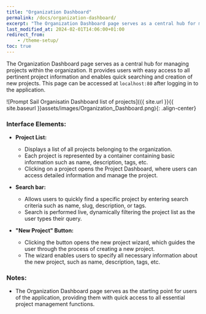 ```yaml
---
title: "Organization Dashboard"
permalink: /docs/organization-dashboard/
excerpt: "The Organization Dashboard page serves as a central hub for managing projects within the organization"
last_modified_at: 2024-02-01T14:06:00+01:00
redirect_from:
    - /theme-setup/
toc: true
---
```


The Organization Dashboard page serves as a central hub for managing projects within the organization. It provides users with easy access to all pertinent project information and enables quick searching and creation of new projects.
This page can be accessed at `localhost:80` after logging in to the application.




![Prompt Sail Organisatin Dashboard list of projects]({{ site.url }}{{ site.baseurl }}assets/images/Organization_Dashboard.png){: .align-center}





### Interface Elements:

-   **Project List:**

    -   Displays a list of all projects belonging to the organization.
    -   Each project is represented by a container containing basic information such as name, description, tags, etc.
    -   Clicking on a project opens the Project Dashboard, where users can access detailed information and manage the project.

-   **Search bar:**

    -   Allows users to quickly find a specific project by entering search criteria such as name, slug, description, or tags.
    -   Search is performed live, dynamically filtering the project list as the user types their query.

-   **"New Project" Button:**
    -   Clicking the button opens the new project wizard, which guides the user through the process of creating a new project.
    -   The wizard enables users to specify all necessary information about the new project, such as name, description, tags, etc.

### Notes:

-   The Organization Dashboard page serves as the starting point for users of the application, providing them with quick access to all essential project management functions.

